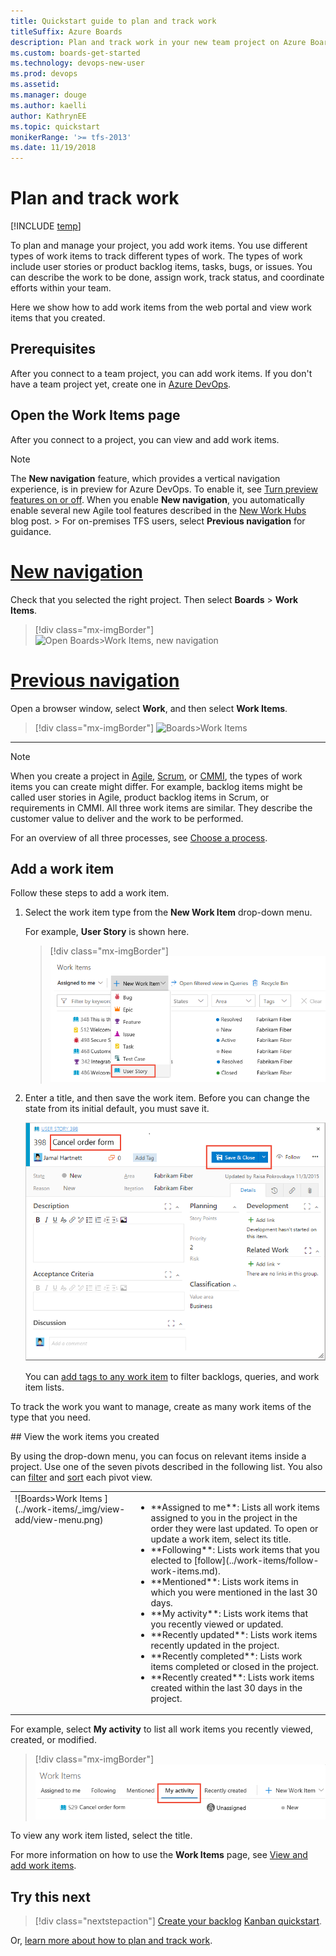 ```yaml
---
title: Quickstart guide to plan and track work 
titleSuffix: Azure Boards 
description: Plan and track work in your new team project on Azure Boards
ms.custom: boards-get-started
ms.technology: devops-new-user 
ms.prod: devops
ms.assetid: 
ms.manager: douge
ms.author: kaelli
author: KathrynEE
ms.topic: quickstart
monikerRange: '>= tfs-2013'
ms.date: 11/19/2018
---
```



# Plan and track work 

[!INCLUDE [temp](../_shared/version-vsts-tfs-all-versions.md)]

To plan and manage your project, you add work items. You use different types of work items to track different types of work. The types of work include user stories or product backlog items, tasks, bugs, or issues. You can describe the work to be done, assign work, track status, and coordinate efforts within your team. 

Here we show how to add work items from the web portal and view work items that you created. 

<a id="define-new-work">  </a>

## Prerequisites

After you connect to a team project, you can add work items. If you don't have a team project yet, create one in [Azure DevOps](sign-up-invite-teammates.md).


## Open the Work Items page
After you connect to a project, you can view and add work items. 

<a id="browser" /> 

> [!NOTE]
> The **New navigation** feature, which provides a vertical navigation experience, is in preview for Azure DevOps. To enable it, see [Turn preview features on or off](../../project/navigation/preview-features.md). When you enable **New navigation**, you automatically enable several new Agile tool features described in the [New Work Hubs](https://blogs.msdn.microsoft.com/devops/2018/06/22/new-work-hubs/) blog post. >
> For on-premises TFS users, select **Previous navigation** for guidance. 

# [New navigation](#tab/new-nav)

Check that you selected the right project. Then select **Boards** > **Work Items**. 

> [!div class="mx-imgBorder"]  
> ![Open Boards>Work Items, new navigation](/azure/devops/boards/work-items/_img/view-add/open-work-items-agile.png)

# [Previous navigation](#tab/previous-nav)

Open a browser window, select **Work**, and then select **Work Items**. 

> [!div class="mx-imgBorder"]
![Boards>Work Items ](/azure/devops/boards/work-items/_img/view-add/work-items-hub.png)

---

> [!NOTE]    
>When you create a project in [Agile](/azure/devops/boards/work-items/guidance/agile-process-workflow), [Scrum](/azure/devops/boards/work-items/guidance/scrum-process-workflow), or [CMMI](/azure/devops/boards/work-items/guidance/cmmi-process-workflow), the types of work items you can create might differ. For example, backlog items might be called user stories in Agile, product backlog items in Scrum, or requirements in CMMI. All three work items are similar. They describe the customer value to deliver and the work to be performed.
>
> For an overview of all three processes, see [Choose a process](/azure/devops/boards/work-items/guidance/choose-process). 


## Add a work item 

Follow these steps to add a work item. 

1. Select the work item type from the **New Work Item** drop-down menu.  

	For example, **User Story** is shown here. 

	> [!div class="mx-imgBorder"]
	> ![Boards > Work Items, Add a work item ](../work-items/_img/view-add/work-items-hub-new.png)
<!---
	> [!TIP]    
	> Work items you add are automatically scoped to the [Currently selected team's area and iteration paths](../../organizations/settings/set-team-defaults.md). To change the team context, see [Switch project or team focus](../../project/navigation/go-to-project-repo.md?toc=/azure/devops/boards/get-started/toc.json&bc=/azure/devops/boards/get-started/breadcrumb/toc.json). -->

2. Enter a title, and then save the work item. Before you can change the state from its initial default, you must save it.  

	![Agile process, User story work item form](../backlogs/_img/add-new-work-item-vsts-user-story.png)  

	You can [add tags to any work item](../queries/add-tags-to-work-items.md) to filter backlogs, queries, and work item lists.
 

To track the work you want to manage, create as many work items of the type that you need.  

<a id="pivot-views" />
## View the work items you created  

By using the drop-down menu, you can focus on relevant items inside a project. Use one of the seven pivots described in the following list. You also can [filter](#filter) and [sort](#sort) each pivot view.  

<table>
<tbody valign="top">
<tr>
<td>
![Boards>Work Items ](../work-items/_img/view-add/view-menu.png)
</td>
<td>
<ul>
<li>**Assigned to me**: Lists all work items assigned to you in the project in the order they were last updated. To open or update a work item, select its title.</li>
<li>**Following**: Lists work items that you elected to [follow](../work-items/follow-work-items.md). </li>
<li>**Mentioned**: Lists work items in which you were mentioned in the last 30 days. </li>
<li>**My activity**: Lists work items that you recently viewed or updated.</li>
<li>**Recently updated**: Lists work items recently updated in the project. </li>
<li>**Recently completed**: Lists work items completed or closed in the project.</li>
<li>**Recently created**: Lists work items created within the last 30 days in the project.</li>
</ul>
</td>
</tr>
</tbody>
</table>


For example, select **My activity** to list all work items you recently viewed, created, or modified. 

> [!div class="mx-imgBorder"]  
> ![Work>Work Items, Add a work item](_img/plan-track-work/view-work-item-activity.png)  

To view any work item listed, select the title. 

For more information on how to use the **Work Items** page, see [View and add work items](../work-items/view-add-work-items.md).


## Try this next  
 
> [!div class="nextstepaction"]
> [Create your backlog](../backlogs/create-your-backlog.md)
> [Kanban quickstart](../boards/kanban-quickstart.md). 

Or, [learn more about how to plan and track work](../work-items/index.md).
 
